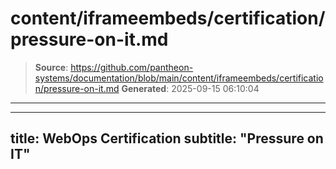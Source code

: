 # content/iframeembeds/certification/pressure-on-it.md

> **Source**: https://github.com/pantheon-systems/documentation/blob/main/content/iframeembeds/certification/pressure-on-it.md
> **Generated**: 2025-09-15 06:10:04

---

---
title: WebOps Certification
subtitle: "Pressure on IT"
---

<Partial file="certification-guide/pressure-on-it.md" />
